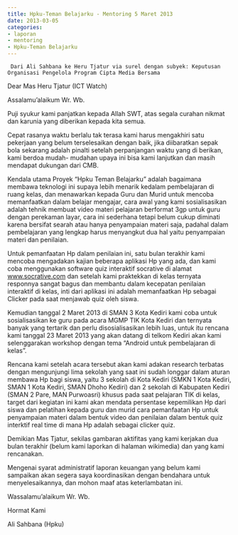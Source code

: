 ```yaml
---
title: Hpku-Teman Belajarku - Mentoring 5 Maret 2013
date: 2013-03-05
categories:
- laporan
- mentoring
- Hpku-Teman Belajarku
---
```


     Dari Ali Sahbana ke Heru Tjatur via surel dengan subyek: Keputusan Organisasi Pengelola Program Cipta Media Bersama

Dear Mas Heru Tjatur (ICT  Watch)

Assalamu’alaikum Wr. Wb.

Puji syukur kami panjatkan kepada Allah SWT, atas segala curahan nikmat dan karunia yang 
diberikan kepada kita semua.

Cepat rasanya waktu berlalu tak terasa kami harus mengakhiri satu pekerjaan yang belum 
terselesaikan dengan baik, jika diibaratkan sepak bola sekarang adalah pinalti setelah 
perpanjangan waktu yang di berikan, kami berdoa mudah- mudahan upaya ini bisa kami lanjutkan 
dan masih mendapat dukungan dari CMB.

Kendala utama Proyek “Hpku Teman Belajarku” adalah bagaimana membawa teknologi ini supaya 
lebih menarik kedalam pembelajaran di ruang kelas, dan menawarkan kepada Guru dan Murid 
untuk mencoba memanfaatkan dalam belajar mengajar, cara awal yang kami sosialisasikan adalah 
tehnik membuat video materi pelajaran berformat 3gp untuk guru dengan perekaman layar, 
cara ini sederhana tetapi belum cukup diminati karena bersifat searah atau hanya penyampaian 
materi saja, padahal dalam pembelajaran yang lengkap harus menyangkut dua hal yaitu 
penyampaian materi dan penilaian.

Untuk pemanfaatan Hp dalam penilaian ini, satu bulan terakhir kami mencoba mengadakan 
kajian beberapa aplikasi Hp yang ada, dan kami coba menggunakan software quiz interaktif 
socrative di alamat www.socrative.com dan setelah kami praktekkan di kelas ternyata responnya 
sangat bagus dan membantu dalam kecepatan penilaian interaktif di kelas, inti dari 
aplikasi ini adalah memanfaatkan Hp sebagai Clicker pada saat menjawab quiz oleh siswa. 

Kemudian tanggal 2 Maret 2013 di SMAN 3 Kota Kediri kami coba untuk sosialisasikan 
ke guru pada acara MGMP TIK Kota Kediri dan ternyata banyak yang tertarik dan perlu 
disosialisasikan lebih luas, untuk itu rencana kami tanggal 23 Maret 2013 yang akan datang 
di telkom Kediri akan kami selenggarakan workshop dengan tema “Android untuk pembelajaran di kelas”.

Rencana kami setelah acara tersebut akan kami adakan research terbatas dengan 
mengunjungi lima sekolah yang saat ini sudah longgar dalam aturan membawa Hp bagi siswa, 
yaitu 3 sekolah di Kota Kediri (SMKN 1 Kota Kediri, SMAN 1 Kota Kediri, SMAN Dhoho Kediri) 
dan 2 sekolah di Kabupaten Kediri (SMAN 2 Pare, MAN Purwoasri) khusus pada saat 
pelajaran TIK di kelas, target dari kegiatan ini kami akan mendata persentase kepemilikan Hp 
dari siswa dan pelatihan kepada guru dan murid cara pemanfaatan Hp untuk penyampaian materi 
dalam bentuk video dan penilaian dalam bentuk quiz interktif real time 
di mana Hp adalah sebagai clicker quiz.

Demikian Mas Tjatur, sekilas gambaran aktifitas yang kami kerjakan dua bulan terakhir 
(belum kami laporkan di halaman wikimedia) dan yang kami rencanakan.

Mengenai syarat administratif laporan keuangan yang belum kami sampaikan akan segera saya 
koordinasikan dengan bendahara untuk menyelesaikannya, dan mohon maaf atas keterlambatan ini.

Wassalamu’alaikum Wr. Wb.

Hormat Kami

Ali Sahbana (Hpku)


